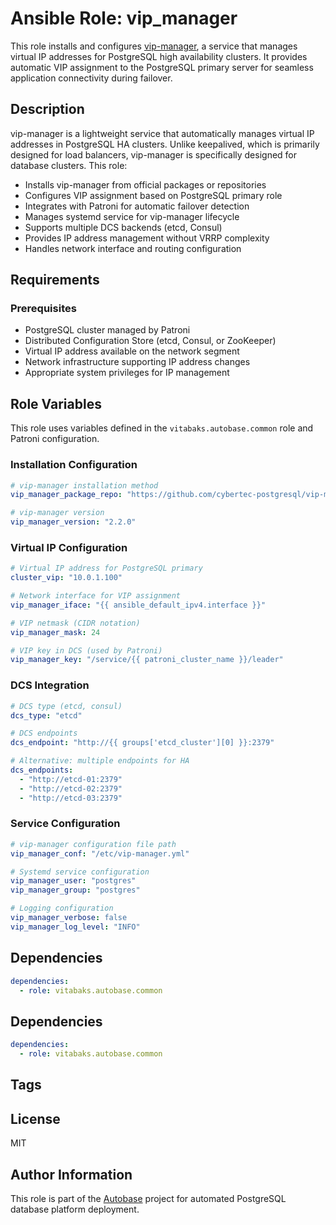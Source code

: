 # Ansible Role: vip_manager

This role installs and configures [vip-manager](https://github.com/cybertec-postgresql/vip-manager), a service that manages virtual IP addresses for PostgreSQL high availability clusters. It provides automatic VIP assignment to the PostgreSQL primary server for seamless application connectivity during failover.

## Description

vip-manager is a lightweight service that automatically manages virtual IP addresses in PostgreSQL HA clusters. Unlike keepalived, which is primarily designed for load balancers, vip-manager is specifically designed for database clusters. This role:

- Installs vip-manager from official packages or repositories
- Configures VIP assignment based on PostgreSQL primary role
- Integrates with Patroni for automatic failover detection
- Manages systemd service for vip-manager lifecycle
- Supports multiple DCS backends (etcd, Consul)
- Provides IP address management without VRRP complexity
- Handles network interface and routing configuration

## Requirements

### Prerequisites

- PostgreSQL cluster managed by Patroni
- Distributed Configuration Store (etcd, Consul, or ZooKeeper)
- Virtual IP address available on the network segment
- Network infrastructure supporting IP address changes
- Appropriate system privileges for IP management

## Role Variables

This role uses variables defined in the `vitabaks.autobase.common` role and Patroni configuration.

### Installation Configuration

```yaml
# vip-manager installation method
vip_manager_package_repo: "https://github.com/cybertec-postgresql/vip-manager/releases/download/v2.2.0/vip-manager_2.2.0_linux_amd64.deb"

# vip-manager version
vip_manager_version: "2.2.0"
```

### Virtual IP Configuration

```yaml
# Virtual IP address for PostgreSQL primary
cluster_vip: "10.0.1.100"

# Network interface for VIP assignment
vip_manager_iface: "{{ ansible_default_ipv4.interface }}"

# VIP netmask (CIDR notation)
vip_manager_mask: 24

# VIP key in DCS (used by Patroni)
vip_manager_key: "/service/{{ patroni_cluster_name }}/leader"
```

### DCS Integration

```yaml
# DCS type (etcd, consul)
dcs_type: "etcd"

# DCS endpoints
dcs_endpoint: "http://{{ groups['etcd_cluster'][0] }}:2379"

# Alternative: multiple endpoints for HA
dcs_endpoints:
  - "http://etcd-01:2379"
  - "http://etcd-02:2379"
  - "http://etcd-03:2379"
```

### Service Configuration

```yaml
# vip-manager configuration file path
vip_manager_conf: "/etc/vip-manager.yml"

# Systemd service configuration
vip_manager_user: "postgres"
vip_manager_group: "postgres"

# Logging configuration
vip_manager_verbose: false
vip_manager_log_level: "INFO"
```

## Dependencies

```yaml
dependencies:
  - role: vitabaks.autobase.common
```


## Dependencies

```yaml
dependencies:
  - role: vitabaks.autobase.common
```

## Tags

## License

MIT

## Author Information

This role is part of the [Autobase](https://github.com/vitabaks/autobase) project for automated PostgreSQL database platform deployment.
